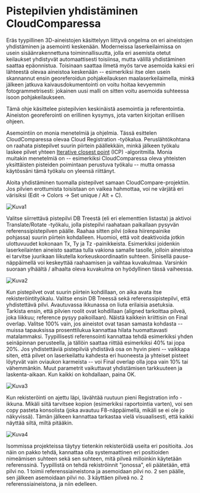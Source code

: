 # Pistepilvien yhdistäminen CloudComparessa

Eräs tyypillinen 3D-aineistojen käsittelyyn liittyvä ongelma on eri aineistojen yhdistäminen ja asemointi keskenään. Moderneissa laserkeilaimissa on usein sisäänrakennettuna toiminnallisuutta, jolla eri asemista otetut keilaukset yhdistyvät automaattisesti toisiinsa, mutta välillä yhdistäminen saattaa epäonnistua. Toisinaan saattaa ilmetä myös tarve asemoida kaksi eri lähteestä olevaa aineistoa keskenään -- esimerkiksi itse olen usein skannannut ensin georeferoidun pohjakeilauksen maalaserkeilaimella, minkä jälkeen jatkuva kaivausdokumentointi on voitu hoitaa kevyemmin fotogrammetrisesti: jokainen uusi malli on sitten voitu asemoida suhteessa isoon pohjakeilaukseen. 

Tämä ohje käsittelee pistepilvien keskinäistä asemointia ja referentointia. Aineiston georeferointi on erillinen kysymys, jota varten kirjoitan erillisen ohjeen.

Asemointiin on monia menetelmiä ja ohjelmia. Tässä esittelen CloudComparessa olevaa Cloud Registration -työkalua. Peruslähtökohtana on raahata pistepilvet suurin piirtein päällekkäin, minkä jälkeen työkalu laskee pilvet yhteen [Iterative closest point](https://en.wikipedia.org/wiki/Iterative_closest_point) (ICP) -algoritmilla. Monia muitakin menetelmiä on -- esimerkiksi CloudComparessa oleva yhteisten yksittäisten pisteiden poimintaan perustuva työkalu -- mutta omassa käytössäni tämä työkalu on yleensä riittänyt.

Aloita yhdistäminen tuomalla pistepilvet samaan CloudCompare-projektiin. Jos pilvien erottumista toisistaan on vaikea hahmottaa, voi ne värjätä eri värisiksi (Edit -> Colors -> Set unique / Alt + C). 

![Kuva1](https://github.com/nikolaipaukkonen/AvoinArkeologi/blob/main/CloudCompare_Pistepilvien_yhdistäminen/Kuva1.png)

Valitse siirrettävä pistepilvi DB Treestä (eli eri elementtien listasta) ja aktivoi Translate/Rotate -työkalu, jolla pistepilvi raahataan paikallaan pysyvän referenssipistepilven päälle. Raahaa sitten pilvi (oikea hiirenpainike pohjassa) suurin piirtein kohdalleen. Huomioi, että voit deaktivoida jotkin ulottuvuudet kokonaan Tx, Ty ja Tz -painikkeista. Esimerkiksi joidenkin laserkeilainten aineisto saattaa tulla vakiona samalle tasolle, jolloin aineistoa ei tarvitse juurikaan liikutella korkeuskoordinaatin suhteen. Sinisellä pause-näppäimellä voi keskeyttää raahaamisen ja vaihtaa kuvakulmaa. Varsinkin suoraan ylhäältä / alhaalta oleva kuvakulma on hyödyllinen tässä vaiheessa. 

![Kuva2](https://github.com/nikolaipaukkonen/AvoinArkeologi/blob/main/CloudCompare_Pistepilvien_yhdistäminen/Kuva2.png)

Kun pistepilvet ovat suurin piirtein kohdillaan, on aika avata itse rekisteröintityökalu. Valitse ensin DB Treessä sekä referenssipistepilvi, että yhdistettävä pilvi. Avautuvassa ikkunassa on liuta erilaisia asetuksia. Tarkista ensin, että pilvien roolit ovat kohdillaan (aligned tarkoittaa pilveä, joka liikkuu; reference pysyy paikoillaan). Näistä kaikkein kriittisin on Final overlap. Valitse 100% vain, jos aineistot ovat tasan samasta kohdasta -- muissa tapauksissa prosenttilukua kannattaa hilata huomattavasti matalammaksi. Tyypillisesti referensointi kannattaa tehdä esimerkiksi yhden seinäpinnan perusteella, ja tällöin saattaa riittää esimerkiksi 40% tai jopa 20%. Jos yhdistettäviä pistepilviä yhdistävä osa on hyvin pieni -- vaikkapa siten, että pilvet on laserkeilattu kahdesta eri huoneesta ja yhteiset pisteet löytyvät vain oviaukon karmeista -- voi Final overlap olla jopa vain 10% tai vähemmänkin. Muut parametrit vaikuttavat yhdistämisen tarkkuuteen ja laskenta-aikaan. Kun kaikki on kohdallaan, paina OK.

![Kuva3](https://github.com/nikolaipaukkonen/AvoinArkeologi/blob/main/CloudCompare_Pistepilvien_yhdistäminen/Kuva3.png)

Kun rekisteröinti on ajettu läpi, lävähtää ruutuun pieni Registration info -ikkuna. Mikäli siitä tarvitsee kopion (esimerkiksi raportointia varten), voi sen copy pasteta konsolista (joka avautuu F8-näppäimellä, mikäli se ei ole jo näkyvissä). Tämän jälkeen kannattaa tarkastaa vielä visuaalisesti, että kaikki näyttää siltä, miltä pitääkin. 

![Kuva4](https://github.com/nikolaipaukkonen/AvoinArkeologi/blob/main/CloudCompare_Pistepilvien_yhdistäminen/Kuva4.png)

Isommissa projekteissa täytyy tietenkin rekisteröidä useita eri positioita. Jos näin on pakko tehdä, kannattaa olla systemaattinen eri positioiden nimeämisen suhteen sekä sen suhteen, mitä pilveä milloinkin käytetään referenssinä. Tyypillistä on tehdä rekiströinnit "jonossa", eli päätetään, että pilvi no. 1 toimii referenssiaineistona ja asemoidaan pilvi no. 2 sen päälle, sen jälkeen asemoidaan pilvi no. 3 käyttäen pilveä no. 2 referenssiaineistona, ja niin edelleen. 


